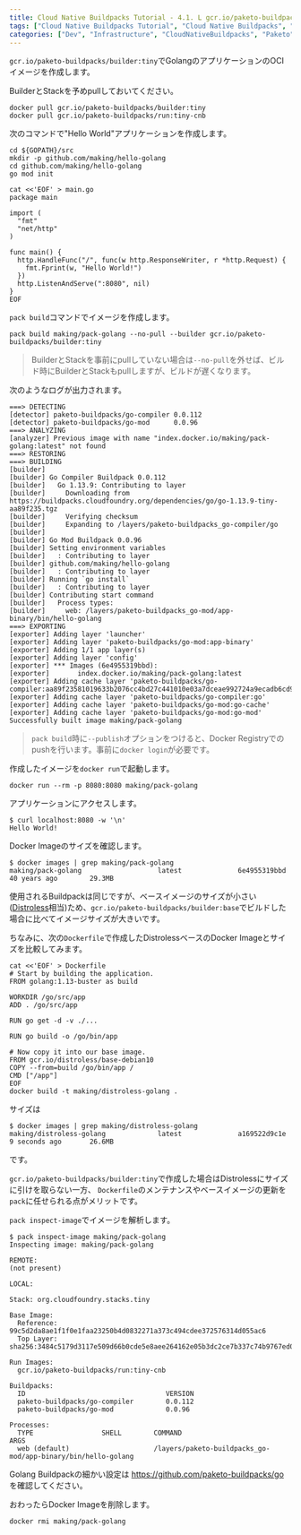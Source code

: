 ```yaml
---
title: Cloud Native Buildpacks Tutorial - 4.1. L gcr.io/paketo-buildpacks/builder:tiny BuilderでGolangアプリのOCIイメージを作成
tags: ["Cloud Native Buildpacks Tutorial", "Cloud Native Buildpacks", "Paketo", "Series"]
categories: ["Dev", "Infrastructure", "CloudNativeBuildpacks", "Paketo"]
---
```


`gcr.io/paketo-buildpacks/builder:tiny`でGolangのアプリケーションのOCIイメージを作成します。

BuilderとStackを予めpullしておいてください。

```
docker pull gcr.io/paketo-buildpacks/builder:tiny
docker pull gcr.io/paketo-buildpacks/run:tiny-cnb
```

次のコマンドで"Hello World"アプリケーションを作成します。

```
cd ${GOPATH}/src
mkdir -p github.com/making/hello-golang
cd github.com/making/hello-golang
go mod init

cat <<'EOF' > main.go
package main

import (
  "fmt"
  "net/http"
)

func main() {
  http.HandleFunc("/", func(w http.ResponseWriter, r *http.Request) {
    fmt.Fprint(w, "Hello World!")
  })
  http.ListenAndServe(":8080", nil)
}
EOF
```

`pack build`コマンドでイメージを作成します。

```
pack build making/pack-golang --no-pull --builder gcr.io/paketo-buildpacks/builder:tiny
```

> BuilderとStackを事前にpullしていない場合は`--no-pull`を外せば、ビルド時にBuilderとStackもpullしますが、ビルドが遅くなります。

次のようなログが出力されます。

```
===> DETECTING
[detector] paketo-buildpacks/go-compiler 0.0.112
[detector] paketo-buildpacks/go-mod      0.0.96
===> ANALYZING
[analyzer] Previous image with name "index.docker.io/making/pack-golang:latest" not found
===> RESTORING
===> BUILDING
[builder] 
[builder] Go Compiler Buildpack 0.0.112
[builder]   Go 1.13.9: Contributing to layer
[builder]     Downloading from https://buildpacks.cloudfoundry.org/dependencies/go/go-1.13.9-tiny-aa89f235.tgz
[builder]     Verifying checksum
[builder]     Expanding to /layers/paketo-buildpacks_go-compiler/go
[builder] 
[builder] Go Mod Buildpack 0.0.96
[builder] Setting environment variables
[builder]   : Contributing to layer
[builder] github.com/making/hello-golang
[builder]   : Contributing to layer
[builder] Running `go install`
[builder]   : Contributing to layer
[builder] Contributing start command
[builder]   Process types:
[builder]     web: /layers/paketo-buildpacks_go-mod/app-binary/bin/hello-golang
===> EXPORTING
[exporter] Adding layer 'launcher'
[exporter] Adding layer 'paketo-buildpacks/go-mod:app-binary'
[exporter] Adding 1/1 app layer(s)
[exporter] Adding layer 'config'
[exporter] *** Images (6e4955319bbd):
[exporter]       index.docker.io/making/pack-golang:latest
[exporter] Adding cache layer 'paketo-buildpacks/go-compiler:aa89f23581019633b2076cc4bd27c441010e03a7dceae992724a9ecadb6cd983'
[exporter] Adding cache layer 'paketo-buildpacks/go-compiler:go'
[exporter] Adding cache layer 'paketo-buildpacks/go-mod:go-cache'
[exporter] Adding cache layer 'paketo-buildpacks/go-mod:go-mod'
Successfully built image making/pack-golang
```

> `pack build`時に`--publish`オプションをつけると、Docker Registryでのpushを行います。事前に`docker login`が必要です。

作成したイメージを`docker run`で起動します。

```
docker run --rm -p 8080:8080 making/pack-golang
```

アプリケーションにアクセスします。

```
$ curl localhost:8080 -w '\n'
Hello World!
```

Docker Imageのサイズを確認します。

```
$ docker images | grep making/pack-golang
making/pack-golang                   latest              6e4955319bbd        40 years ago        29.3MB
```

使用されるBuildpackは同じですが、ベースイメージのサイズが小さい([Distroless](https://github.com/GoogleContainerTools/distroless)相当)ため、`gcr.io/paketo-buildpacks/builder:base`でビルドした場合に比べてイメージサイズが大きいです。

ちなみに、次の`Dockerfile`で作成したDistrolessベースのDocker Imageとサイズを比較してみます。

```
cat <<'EOF' > Dockerfile
# Start by building the application.
FROM golang:1.13-buster as build

WORKDIR /go/src/app
ADD . /go/src/app

RUN go get -d -v ./...

RUN go build -o /go/bin/app

# Now copy it into our base image.
FROM gcr.io/distroless/base-debian10
COPY --from=build /go/bin/app /
CMD ["/app"]
EOF
docker build -t making/distroless-golang .
```

サイズは

```
$ docker images | grep making/distroless-golang
making/distroless-golang             latest              a169522d9c1e        9 seconds ago       26.6MB
```

です。

`gcr.io/paketo-buildpacks/builder:tiny`で作成した場合はDistrolessにサイズに引けを取らない一方、
`Dockerfile`のメンテナンスやベースイメージの更新を`pack`に任せられる点がメリットです。

`pack inspect-image`でイメージを解析します。

```
$ pack inspect-image making/pack-golang
Inspecting image: making/pack-golang

REMOTE:
(not present)

LOCAL:

Stack: org.cloudfoundry.stacks.tiny

Base Image:
  Reference: 99c5d2da8ae1f1f0e1faa23250b4d0832271a373c494cdee372576314d055ac6
  Top Layer: sha256:3484c5179d3117e509d66b0cde5e8aee264162e05b3dc2ce7b337c74b9767ed0

Run Images:
  gcr.io/paketo-buildpacks/run:tiny-cnb

Buildpacks:
  ID                                   VERSION
  paketo-buildpacks/go-compiler        0.0.112
  paketo-buildpacks/go-mod             0.0.96

Processes:
  TYPE                 SHELL        COMMAND                                                             ARGS
  web (default)                     /layers/paketo-buildpacks_go-mod/app-binary/bin/hello-golang   
```

Golang Buildpackの細かい設定は
https://github.com/paketo-buildpacks/go
を確認してください。

おわったらDocker Imageを削除します。

```
docker rmi making/pack-golang
```